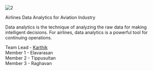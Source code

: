 
![2](https://user-images.githubusercontent.com/98963132/200630375-30d81966-8062-4c10-9993-1667b055ce08.png)

Airlines Data Analytics for Aviation Industry

 Data analytics is the technique of analyzing the raw data for making intelligent decisions. For airlines, data analytics is a powerful tool for continuing operations.
 
 Team Lead - [Karthik](https://twitter.com/ryderisfree)</br>
 Member 1  - Elavarasan</br>
 Member 2  - Tippusultan</br>
 Member 3  - Raghavan</br>
